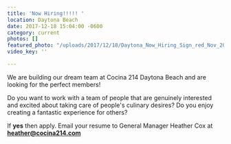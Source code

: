 ```yaml
---
title: 'Now Hiring!!!!! '
location: Daytona Beach
date: 2017-12-18 15:04:00 -0600
category: current
photos: []
featured_photo: "/uploads/2017/12/18/Daytona_Now_Hiring_Sign_red_Nov_2017_revised.jpg"
video_key: ''

---
```

We are building our dream team at Cocina 214 Daytona Beach and are looking for the perfect members!

Do you want to work with a team of people that are genuinely interested and excited about taking care of people's culinary desires? Do you enjoy creating a fantastic experience for others?

If **yes** then apply. Email your resume to General Manager Heather Cox at **heather@cocina214.com**